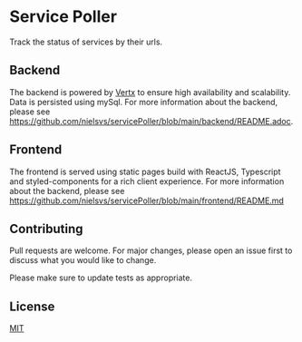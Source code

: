 # Service Poller

Track the status of services by their urls.

## Backend

The backend is powered by [Vertx](https://vertx.io) to ensure high availability and scalability. Data is persisted using mySql. For more information about the backend, please see https://github.com/nielsvs/servicePoller/blob/main/backend/README.adoc.

## Frontend

The frontend is served using static pages build with ReactJS, Typescript and styled-components for a rich client experience. For more information about the backend, please see https://github.com/nielsvs/servicePoller/blob/main/frontend/README.md

## Contributing

Pull requests are welcome. For major changes, please open an issue first to discuss what you would like to change.

Please make sure to update tests as appropriate.

## License

[MIT](https://choosealicense.com/licenses/mit/)
